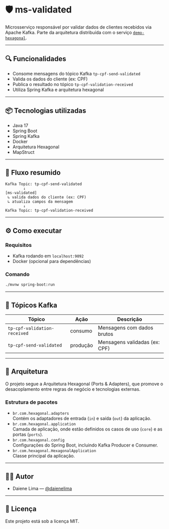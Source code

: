 # 🛡️ ms-validated

Microsserviço responsável por validar dados de clientes recebidos via Apache Kafka. Parte da arquitetura distribuída com o serviço [`demo-hexagonal`](https://github.com/daienelima/demo-hexagonal).

---

## 🔍 Funcionalidades

- Consome mensagens do tópico Kafka `tp-cpf-send-validated`
- Valida os dados do cliente (ex: CPF)
- Publica o resultado no tópico `tp-cpf-validation-received`
- Utiliza Spring Kafka e arquitetura hexagonal

---

## 📦 Tecnologias utilizadas

- Java 17
- Spring Boot
- Spring Kafka
- Docker
- Arquitetura Hexagonal
- MapStruct

---

## 🔁 Fluxo resumido

```text
Kafka Topic: tp-cpf-send-validated
        ↓
[ms-validated]
 ↳ valida dados do cliente (ex: CPF)
 ↳ atualiza campos da mensagem
        ↓
Kafka Topic: tp-cpf-validation-received
```

---

## ⚙️ Como executar

### Requisitos

- Kafka rodando em `localhost:9092`
- Docker (opcional para dependências)

### Comando

```bash
./mvnw spring-boot:run
```

---

## 📂 Tópicos Kafka

| Tópico                       | Ação      | Descrição                         |
|------------------------------|-----------|------------------------------------|
| `tp-cpf-validation-received` | consumo   | Mensagens com dados brutos         |
| `tp-cpf-send-validated`      | produção  | Mensagens validadas (ex: CPF)      |

---

## 🧱 Arquitetura

O projeto segue a Arquitetura Hexagonal (Ports & Adapters), que promove o desacoplamento entre regras de negócio e tecnologias externas.

### Estrutura de pacotes

- `br.com.hexagonal.adapters`  
  Contém os adaptadores de entrada (`in`) e saída (`out`) da aplicação.
- `br.com.hexagonal.application`  
  Camada de aplicação, onde estão definidos os casos de uso (`core`) e as portas (`ports`).
- `br.com.hexagonal.config`  
  Configurações do Spring Boot, incluindo Kafka Producer e Consumer.
- `br.com.hexagonal.HexagonalApplication`  
  Classe principal da aplicação.

---

## 👩‍💻 Autor

- Daiene Lima — [@daienelima](https://github.com/daienelima)

---

## 📝 Licença

Este projeto está sob a licença MIT.
